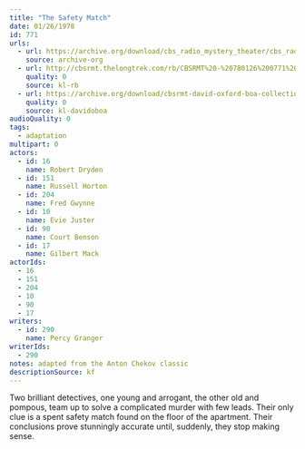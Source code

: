 ```yaml
---
title: "The Safety Match"
date: 01/26/1978
id: 771
urls: 
  - url: https://archive.org/download/cbs_radio_mystery_theater/cbs_radio_mystery_theater-0751-0800.zip/cbs_radio_mystery_theater-0751-0800%2Fcbsrmt_0771_the_safety_match.mp3
    source: archive-org
  - url: http://cbsrmt.thelongtrek.com/rb/CBSRMT%20-%20780126%200771%20The%20Safety%20Match_WLNH-FM__rb.mp3
    quality: 0
    source: kl-rb
  - url: https://archive.org/download/cbsrmt-david-oxford-boa-collection/CBSRMT-780126-0771-The-Safety-Match-(128-44)_WLNH-FM-{BoA}.mp3
    quality: 0
    source: kl-davidoboa
audioQuality: 0
tags: 
  - adaptation
multipart: 0
actors:  
  - id: 16
    name: Robert Dryden  
  - id: 151
    name: Russell Horton  
  - id: 204
    name: Fred Gwynne  
  - id: 10
    name: Evie Juster  
  - id: 90
    name: Court Benson  
  - id: 17
    name: Gilbert Mack
actorIds:  
  - 16  
  - 151  
  - 204  
  - 10  
  - 90  
  - 17
writers:  
  - id: 290
    name: Percy Granger
writerIds:  
  - 290
notes: adapted from the Anton Chekov classic
descriptionSource: kf
---
```

Two brilliant detectives, one young and arrogant, the other old and pompous, team up to solve a complicated murder with few leads. Their only clue is a spent safety match found on the floor of the apartment. Their conclusions prove stunningly accurate until, suddenly, they stop making sense.